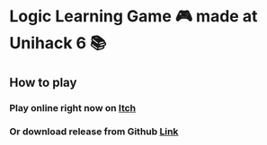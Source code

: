 # Logic Learning Game 🎮 made at Unihack 6 📚

## How to play 

### Play online right now on [Itch](https://gabriel1961.itch.io/cheddar-chase) 
### Or download release from Github [Link](https://github.com/Tudypie/UniHack-2024/releases/download/Windows/Build.zip)
